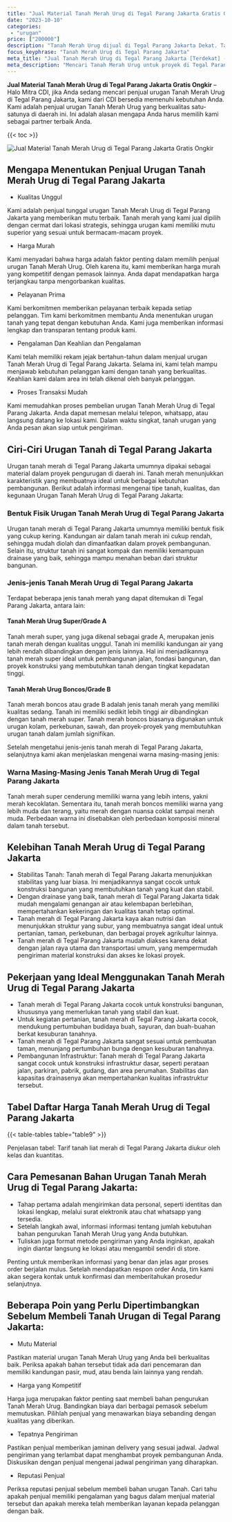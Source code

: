 ```yaml
---
title: "Jual Material Tanah Merah Urug di Tegal Parang Jakarta Gratis Ongkir"
date: "2023-10-10"
categories:
 - "urugan"
price: ["200000"]
description: "Tanah Merah Urug dijual di Tegal Parang Jakarta Dekat. Tanah Merah Urug ini sering dipakai dalam proyek konstruksi sebagai bahan urugan yang tahan lama dan sesuai spesifikasi. Hubungi kami untuk informasi lebih lanjut."
focus_keyphrase: "Tanah Merah Urug di Tegal Parang Jakarta"
meta_title: "Jual Tanah Merah Urug di Tegal Parang Jakarta [Terdekat] - CDI"
meta_description: "Mencari Tanah Merah Urug untuk proyek di Tegal Parang Jakarta? Kami menyediakan Tanah Merah Urug berkualitas untuk urugan lahan. Raih penawaran terbaik sekarang."
---
```


**Jual Material Tanah Merah Urug di Tegal Parang Jakarta Gratis Ongkir** – Halo Mitra CDI, jika Anda sedang mencari penjual urugan Tanah Merah Urug di Tegal Parang Jakarta, kami dari CDI bersedia memenuhi kebutuhan Anda. Kami adalah penjual urugan Tanah Merah Urug yang berkualitas satu-satunya di daerah ini. Ini adalah alasan mengapa Anda harus memilih kami sebagai partner terbaik Anda.

{{< toc >}}

![Jual Material Tanah Merah Urug di Tegal Parang Jakarta Gratis Ongkir](/images/tanah/tanah-urug-21.jpg)

## Mengapa Menentukan Penjual Urugan Tanah Merah Urug di Tegal Parang Jakarta

*   Kualitas Unggul

Kami adalah penjual tunggal urugan Tanah Merah Urug di Tegal Parang Jakarta yang memberikan mutu terbaik. Tanah merah yang kami jual dipilih dengan cermat dari lokasi strategis, sehingga urugan kami memiliki mutu superior yang sesuai untuk bermacam-macam proyek.

*   Harga Murah

Kami menyadari bahwa harga adalah faktor penting dalam memilih penjual urugan Tanah Merah Urug. Oleh karena itu, kami memberikan harga murah yang kompetitif dengan pemasok lainnya. Anda dapat mendapatkan harga terjangkau tanpa mengorbankan kualitas.
*   Pelayanan Prima

Kami berkomitmen memberikan pelayanan terbaik kepada setiap pelanggan. Tim kami berkomitmen membantu Anda menentukan urugan tanah yang tepat dengan kebutuhan Anda. Kami juga memberikan informasi lengkap dan transparan tentang produk kami.
*   Pengalaman Dan Keahlian dan Pengalaman

Kami telah memiliki rekam jejak bertahun-tahun dalam menjual urugan Tanah Merah Urug di Tegal Parang Jakarta. Selama ini, kami telah mampu menjawab kebutuhan pelanggan kami dengan tanah yang berkualitas. Keahlian kami dalam area ini telah dikenal oleh banyak pelanggan.
*   Proses Transaksi Mudah

Kami memudahkan proses pembelian urugan Tanah Merah Urug di Tegal Parang Jakarta. Anda dapat memesan melalui telepon, whatsapp, atau langsung datang ke lokasi kami. Dalam waktu singkat, tanah urugan yang Anda pesan akan siap untuk pengiriman.

## Ciri-Ciri Urugan Tanah di Tegal Parang Jakarta

Urugan tanah merah di Tegal Parang Jakarta umumnya dipakai sebagai material dalam proyek pengurugan di daerah ini. Tanah merah menunjukkan karakteristik yang membuatnya ideal untuk berbagai kebutuhan pembangunan. Berikut adalah informasi mengenai tipe tanah, kualitas, dan kegunaan Urugan Tanah Merah Urug di Tegal Parang Jakarta:

### Bentuk Fisik Urugan Tanah Merah Urug di Tegal Parang Jakarta

Urugan tanah merah di Tegal Parang Jakarta umumnya memiliki bentuk fisik yang cukup kering. Kandungan air dalam tanah merah ini cukup rendah, sehingga mudah diolah dan dimanfaatkan dalam proyek pembangunan. Selain itu, struktur tanah ini sangat kompak dan memiliki kemampuan drainase yang baik, sehingga mampu menahan beban dari struktur bangunan.

### Jenis-jenis Tanah Merah Urug di Tegal Parang Jakarta

Terdapat beberapa jenis tanah merah yang dapat ditemukan di Tegal Parang Jakarta, antara lain:

#### Tanah Merah Urug Super/Grade A

Tanah merah super, yang juga dikenal sebagai grade A, merupakan jenis tanah merah dengan kualitas unggul. Tanah ini memiliki kandungan air yang lebih rendah dibandingkan dengan jenis lainnya. Hal ini menjadikannya tanah merah super ideal untuk pembangunan jalan, fondasi bangunan, dan proyek konstruksi yang membutuhkan tanah dengan tingkat kepadatan tinggi.

#### Tanah Merah Urug Boncos/Grade B

Tanah merah boncos atau grade B adalah jenis tanah merah yang memiliki kualitas sedang. Tanah ini memiliki sedikit lebih tinggi air dibandingkan dengan tanah merah super. Tanah merah boncos biasanya digunakan untuk urugan kolam, perkebunan, sawah, dan proyek-proyek yang membutuhkan urugan tanah dalam jumlah signifikan.

Setelah mengetahui jenis-jenis tanah merah di Tegal Parang Jakarta, selanjutnya kami akan menjelaskan mengenai warna masing-masing jenis:

### Warna Masing-Masing Jenis Tanah Merah Urug di Tegal Parang Jakarta

Tanah merah super cenderung memiliki warna yang lebih intens, yakni merah kecoklatan. Sementara itu, tanah merah boncos memiliki warna yang lebih muda dan terang, yaitu merah dengan nuansa coklat sampai merah muda. Perbedaan warna ini disebabkan oleh perbedaan komposisi mineral dalam tanah tersebut.

## Kelebihan Tanah Merah Urug di Tegal Parang Jakarta

*   Stabilitas Tanah: Tanah merah di Tegal Parang Jakarta menunjukkan stabilitas yang luar biasa. Ini menjadikannya sangat cocok untuk konstruksi bangunan yang membutuhkan tanah yang kuat dan stabil.
*   Dengan drainase yang baik, tanah merah di Tegal Parang Jakarta tidak mudah mengalami genangan air atau kelembapan berlebihan, mempertahankan kekeringan dan kualitas tanah tetap optimal.
*   Tanah merah di Tegal Parang Jakarta kaya akan nutrisi dan menunjukkan struktur yang subur, yang membuatnya sangat ideal untuk pertanian, taman, perkebunan, dan berbagai proyek agrikultur lainnya.
*   Tanah merah di Tegal Parang Jakarta mudah diakses karena dekat dengan jalan raya utama dan transportasi umum, yang mempermudah pengiriman material konstruksi dan akses ke lokasi proyek.

## Pekerjaan yang Ideal Menggunakan Tanah Merah Urug di Tegal Parang Jakarta

*   Tanah merah di Tegal Parang Jakarta cocok untuk konstruksi bangunan, khususnya yang memerlukan tanah yang stabil dan kuat.
*   Untuk kegiatan pertanian, tanah merah di Tegal Parang Jakarta cocok, mendukung pertumbuhan budidaya buah, sayuran, dan buah-buahan berkat kesuburan tanahnya.
*   Tanah merah di Tegal Parang Jakarta sangat sesuai untuk pembuatan taman, menunjang pertumbuhan bunga dengan kesuburan tanahnya.
*   Pembangunan Infrastruktur: Tanah merah di Tegal Parang Jakarta sangat cocok untuk konstruksi infrastruktur dasar, seperti perataan jalan, parkiran, pabrik, gudang, dan area perumahan. Stabilitas dan kapasitas drainasenya akan mempertahankan kualitas infrastruktur tersebut.

## Tabel Daftar Harga Tanah Merah Urug di Tegal Parang Jakarta

{{< table-tables table="table9" >}}

Penjelasan tabel: Tarif tanah liat merah di Tegal Parang Jakarta diukur oleh kelas dan kuantitas.

## Cara Pemesanan Bahan Urugan Tanah Merah Urug di Tegal Parang Jakarta:

*   Tahap pertama adalah mengirimkan data personal, seperti identitas dan lokasi lengkap, melalui surat elektronik atau chat whatsapp yang tersedia.
*   Setelah langkah awal, informasi informasi tentang jumlah kebutuhan bahan pengurukan Tanah Merah Urug yang Anda butuhkan.
*   Tuliskan juga format metode pengiriman yang Anda inginkan, apakah ingin diantar langsung ke lokasi atau mengambil sendiri di store.

Penting untuk memberikan informasi yang benar dan jelas agar proses order berjalan mulus. Setelah mendapatkan respon order Anda, tim kami akan segera kontak untuk konfirmasi dan memberitahukan prosedur selanjutnya.

## Beberapa Poin yang Perlu Dipertimbangkan Sebelum Membeli Tanah Urugan di Tegal Parang Jakarta:

*   Mutu Material

Pastikan material urugan Tanah Merah Urug yang Anda beli berkualitas baik. Periksa apakah bahan tersebut tidak ada dari pencemaran dan memiliki kandungan pasir, mud, atau benda lain lainnya yang rendah.
*   Harga yang Kompetitif

Harga juga merupakan faktor penting saat membeli bahan pengurukan Tanah Merah Urug. Bandingkan biaya dari berbagai pemasok sebelum memutuskan. Pilihlah penjual yang menawarkan biaya sebanding dengan kualitas yang diberikan.
*   Tepatnya Pengiriman

Pastikan penjual memberikan jaminan delivery yang sesuai jadwal. Jadwal pengiriman yang terlambat dapat menghambat proyek pembangunan Anda. Diskusikan dengan penjual mengenai jadwal pengiriman yang diharapkan.
*   Reputasi Penjual

Periksa reputasi penjual sebelum membeli bahan urugan Tanah. Cari tahu apakah penjual memiliki pengalaman yang bagus dalam menjual material tersebut dan apakah mereka telah memberikan layanan kepada pelanggan dengan baik.